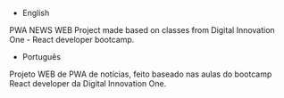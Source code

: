 - English

PWA NEWS WEB Project made based on classes from Digital Innovation One - React developer bootcamp.

- Português

Projeto WEB de PWA de notícias, feito baseado nas aulas do bootcamp React developer da Digital Innovation One.
